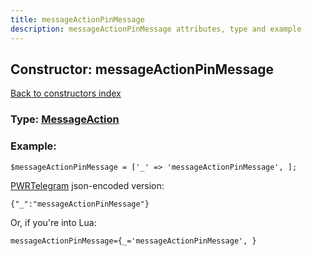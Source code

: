 ```yaml
---
title: messageActionPinMessage
description: messageActionPinMessage attributes, type and example
---
```

## Constructor: messageActionPinMessage  
[Back to constructors index](index.md)






### Type: [MessageAction](../types/MessageAction.md)


### Example:

```
$messageActionPinMessage = ['_' => 'messageActionPinMessage', ];
```  

[PWRTelegram](https://pwrtelegram.xyz) json-encoded version:

```
{"_":"messageActionPinMessage"}
```


Or, if you're into Lua:  


```
messageActionPinMessage={_='messageActionPinMessage', }

```


